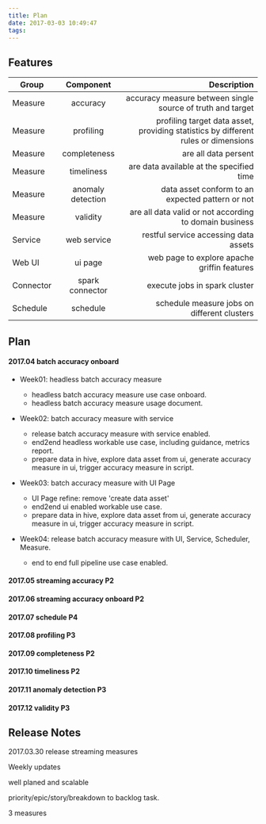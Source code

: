 ```yaml
---
title: Plan
date: 2017-03-03 10:49:47
tags:
---
```


## Features

| Group        | Component           | Description  |
| ------------- |:-------------:| -----:|
| Measure      | accuracy | accuracy measure between single source of truth and target |
| Measure      | profiling | profiling target data asset, providing statistics by different rules or dimensions |
| Measure      | completeness | are all data persent|
| Measure      | timeliness | are data available at the specified time  |
| Measure      | anomaly detection | data asset conform to an expected pattern or not |
| Measure      | validity | are all data valid or not according to domain business |
| Service      | web service | restful service accessing data assets|
| Web UI      | ui page | web page to explore apache griffin features|
| Connector      | spark connector | execute jobs in spark cluster|
| Schedule      | schedule | schedule measure jobs on different clusters|

## Plan

#### 2017.04 batch accuracy onboard


- Week01: headless batch accuracy measure
  * headless batch accuracy measure use case onboard.
  * headless batch accuracy measure usage document.

- Week02: batch accuracy measure with service
  * release batch accuracy measure with service enabled. 
  * end2end headless workable use case, including guidance, metrics report. 
  * prepare data in hive, explore data asset from ui, generate accuracy measure in ui, trigger accuracy measure in script.

- Week03: batch accuracy measure with UI Page
  * UI Page refine: remove 'create data asset' 
  * end2end ui enabled workable use case. 
  * prepare data in hive, explore data asset from ui, generate accuracy measure in ui, trigger accuracy measure in script.

- Week04: release batch accuracy measure with UI, Service, Scheduler, Measure.
  * end to end full pipeline use case enabled.


#### 2017.05 streaming accuracy P2

#### 2017.06 streaming accuracy onboard P2

#### 2017.07 schedule P4

#### 2017.08 profiling P3

#### 2017.09 completeness P2

#### 2017.10 timeliness P2

#### 2017.11 anomaly detection P3

#### 2017.12 validity P3


## Release Notes

2017.03.30 release streaming measures

Weekly updates

well planed and scalable 


priority/epic/story/breakdown to backlog task.

3 measures





